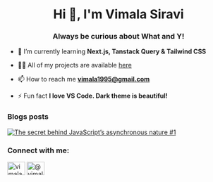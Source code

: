 <h1 align="center">Hi 👋, I'm Vimala Siravi</h1>
<h3 align="center">Always be curious about What and Y!</h3>

- 🌱 I’m currently learning **Next.js, Tanstack Query & Tailwind CSS**

- 👨‍💻 All of my projects are available [here](https://vimala-siravi.deno.dev/)
- 📫 How to reach me **vimala1995@gmail.com**

- ⚡ Fun fact **I love VS Code. Dark theme is beautiful!**

### Blogs posts
<!-- BLOG-POST-LIST:START -->

<a target="_blank" href="https://github-readme-medium-recent-article.vercel.app/medium/@vimala.siravi/0"><img src="https://github-readme-medium-recent-article.vercel.app/medium/@vimala.siravi/0" alt="The secret behind JavaScript’s asynchronous nature #1"></a>

<!-- BLOG-POST-LIST:END -->

<h3 align="left">Connect with me:</h3>
<p align="left">
<a href="https://linkedin.com/in/vimala-siravi-66891b126" target="blank"><img align="center" src="https://raw.githubusercontent.com/rahuldkjain/github-profile-readme-generator/master/src/images/icons/Social/linked-in-alt.svg" alt="vimala-siravi-66891b126" height="30" width="40" /></a>
<a href="https://medium.com/@vimala1995" target="blank"><img align="center" src="https://raw.githubusercontent.com/rahuldkjain/github-profile-readme-generator/master/src/images/icons/Social/medium.svg" alt="@vimala1995" height="30" width="40" /></a>
</p>


